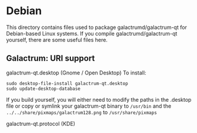 
Debian
====================
This directory contains files used to package galactrumd/galactrum-qt
for Debian-based Linux systems. If you compile galactrumd/galactrum-qt yourself, there are some useful files here.

## Galactrum: URI support ##


galactrum-qt.desktop  (Gnome / Open Desktop)
To install:

	sudo desktop-file-install galactrum-qt.desktop
	sudo update-desktop-database

If you build yourself, you will either need to modify the paths in
the .desktop file or copy or symlink your galactrum-qt binary to `/usr/bin`
and the `../../share/pixmaps/galactrum128.png` to `/usr/share/pixmaps`

galactrum-qt.protocol (KDE)


